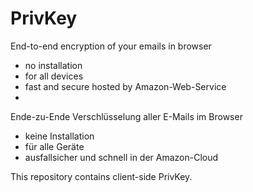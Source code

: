 PrivKey
======
End-to-end encryption of your emails in browser
- no installation
- for all devices
- fast and secure hosted by Amazon-Web-Service
- 
Ende-zu-Ende Verschlüsselung aller E-Mails im Browser
- keine Installation
- für alle Geräte
- ausfallsicher und schnell in der Amazon-Cloud

This repository contains client-side PrivKey.
